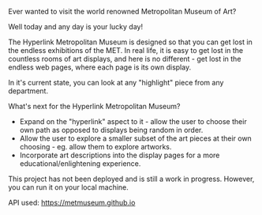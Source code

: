 Ever wanted to visit the world renowned Metropolitan Museum of Art?

Well today and any day is your lucky day!


The Hyperlink Metropolitan Museum is designed so that you can get lost in the endless exhibitions of the MET. In real life, it is easy to get lost in the countless rooms of art displays, 
and here is no different - get lost in the endless web pages, where each page is its own display.

In it's current state, you can look at any "highlight" piece from any department. 

What's next for the Hyperlink Metropolitan Museum?

- Expand on the "hyperlink" aspect to it - allow the user to choose their own path as opposed to displays being random in order.
- Allow the user to explore a smaller subset of the art pieces at their own choosing - eg. allow them to explore artworks.
- Incorporate art descriptions into the display pages for a more educational/enlightening experience. 

This project has not been deployed and is still a work in progress. However, you can run it on your local machine.

API used: https://metmuseum.github.io
